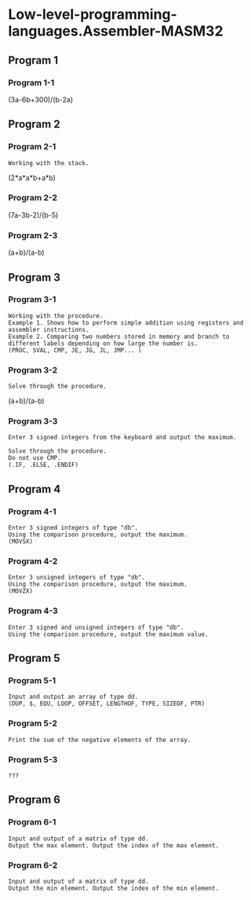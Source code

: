 # Low-level-programming-languages.Assembler-MASM32

## **Program 1**

### **Program 1-1**
(3a-6b+300)/(b-2a)   

## **Program 2**

### **Program 2-1**
```
Working with the stack.   
```   
(2\*a\*a\*b+a\*b)   
### **Program 2-2**
(7a-3b-2)/(b-5)   
### **Program 2-3**
(a+b)/(a-b)   

## **Program 3**

### **Program 3-1**
```
Working with the procedure.   
Example 1. Shows how to perform simple addition using registers and assembler instructions.   
Example 2. Comparing two numbers stored in memory and branch to different labels depending on how large the number is.
(PROC, SVAL, CMP, JE, JG, JL, JMP... )   
```   
### **Program 3-2**
```
Solve through the procedure.   
```   
(a+b)/(a-b)   
### **Program 3-3**
```
Enter 3 signed integers from the keyboard and output the maximum.   
   
Solve through the procedure.   
Do not use CMP.   
(.IF, .ELSE, .ENDIF)   
```   

## **Program 4**

### **Program 4-1**
```
Enter 3 signed integers of type "db".   
Using the comparison procedure, output the maximum.   
(MOVSX)   
```   
### **Program 4-2**
```
Enter 3 unsigned integers of type "db".   
Using the comparison procedure, output the maximum.   
(MOVZX)   
```   
### **Program 4-3**
```
Enter 3 signed and unsigned integers of type "db".   
Using the comparison procedure, output the maximum value.   
```   

## **Program 5**

### **Program 5-1**
```
Input and output an array of type dd.   
(DUP, $, EQU, LOOP, OFFSET, LENGTHOF, TYPE, SIZEOF, PTR)   
```   
### **Program 5-2**
```
Print the sum of the negative elements of the array.   
```   
### **Program 5-3**
```
???   
```   

## **Program 6**

### **Program 6-1**
```
Input and output of a matrix of type dd.   
Output the max element. Output the index of the max element.   
```   
### **Program 6-2**
```
Input and output of a matrix of type dd.   
Output the min element. Output the index of the min element.    
```   
 